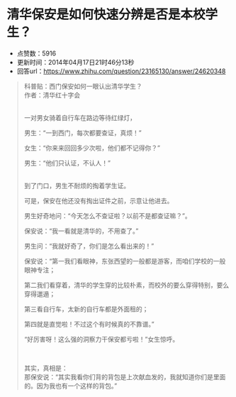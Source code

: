 # 清华保安是如何快速分辨是否是本校学生？
- 点赞数：5916
- 更新时间：2014年04月17日21时46分13秒
- 回答url：https://www.zhihu.com/question/23165130/answer/24620348
<body>
 <blockquote data-pid="0VprDCkz">
  科普贴：西门保安如何一眼认出清华学生？
  <br>
  作者：清华红十字会
  <br>
  <br>
  <p data-pid="w4pWCF2o">一对男女骑着自行车在路边等待红绿灯，</p>
  <p data-pid="GbumfUNj">男生：“一到西门，每次都要查证，真烦！”</p>
  <p data-pid="3bOJ1WQQ">女生：“你来来回回多少次啦，他们都不记得你？”</p>
  <p data-pid="5Dktz5tP">男生：“他们只认证，不认人！”</p>
  <p data-pid="pt1CRGgr"><br>
   到了门口，男生不耐烦的掏着学生证。</p>
  <p data-pid="emZEdQOq">可是，保安在他还没有掏出证件之前，示意让他进去。</p>
  <p data-pid="626moG_a">男生好奇地问：“今天怎么不查证啦？以前不是都查证嘛？”。</p>
  <p data-pid="OhMToRcM">保安说：“我一看就是清华的，不用查了。”</p>
  <p data-pid="e7eMF8om">男生问：“我就好奇了，你们是怎么看出来的！”</p>
  <p data-pid="u8RW_Ued">保安说：“第一我们看眼神，东张西望的一般都是游客，而咱们学校的一般眼神专注；</p>
  <p data-pid="ufBjlkzh">第二我们看穿着，清华的学生穿的比较朴素，而校外的要么穿得特别，要么穿得邋遢；</p>
  <p data-pid="jw2_HOGK">第三看自行车，太新的自行车都是外面租的；</p>
  <p data-pid="xcaWB3Yl">第四就是直觉啦！不过这个有时候真的不靠谱。”</p>
  <p data-pid="7jTwXdPi">“好厉害呀！这么强的洞察力干保安都亏啦！”女生惊呼。</p>
  <br>
  <p data-pid="4IuNiSv1">其实，真相是：<br>
   那保安说：“其实我看你们背的背包是上次献血发的，我就知道你们是里面的。因为我也有一个这样的背包。”</p>
 </blockquote>
</body>